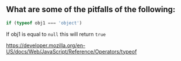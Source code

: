 ## What are some of the pitfalls of the following:

```javascript
if (typeof obj1 === 'object')
```

If obj1 is equal to `null` this will return `true`

https://developer.mozilla.org/en-US/docs/Web/JavaScript/Reference/Operators/typeof